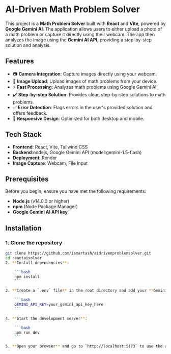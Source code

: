 # AI-Driven Math Problem Solver

This project is a **Math Problem Solver** built with **React** and **Vite**, powered by **Google Gemini AI**. The application allows users to either upload a photo of a math problem or capture it directly using their webcam. The app then analyzes the image using the **Gemini AI API**, providing a step-by-step solution and analysis.

## Features

- 📷 **Camera Integration**: Capture images directly using your webcam.
- 📁 **Image Upload**: Upload images of math problems from your device.
- ⚡ **Fast Processing**: Analyzes math problems using Google Gemini AI.
- ✔️ **Step-by-step Solution**: Provides clear, step-by-step solutions to math problems.
- ✅ **Error Detection**: Flags errors in the user's provided solution and offers feedback.
- 📲 **Responsive Design**: Optimized for both desktop and mobile.

## Tech Stack

- **Frontend**: React, Vite, Tailwind CSS
- **Backend**:nodejs, Google Gemini API (model:gemini-1.5-flash)
- **Deployment**: Render
- **Image Capture**: Webcam, File Input

## Prerequisites

Before you begin, ensure you have met the following requirements:

- **Node.js** (v14.0.0 or higher)
- **npm** (Node Package Manager)
- **Google Gemini AI API key**

## Installation

### 1. Clone the repository
```bash
git clone https://github.com/ismartash/aidrivenproblemsolver.git
cd reactaisolver
2. **Install dependencies**:

    ```bash
    npm install
    ```

3. **Create a `.env` file** in the root directory and add your **Gemini API key**:

    ```bash
    GEMINI_API_KEY=your_gemini_api_key_here
    ```

4. **Start the development server**:

    ```bash
    npm run dev
    ```

5. **Open your browser** and go to `http://localhost:5173` to use the app.
